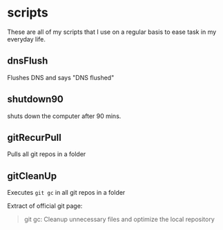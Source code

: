 # scripts

These are all of my scripts that I use on a regular basis to ease task in my everyday life.

## dnsFlush
Flushes DNS and says "DNS flushed"

## shutdown90
shuts down the computer after 90 mins.

## gitRecurPull

Pulls all git repos in a folder

## gitCleanUp

Executes `git gc` in all git repos in a folder  
  
Extract of official git page:  

> git gc: Cleanup unnecessary files and optimize the local repository

